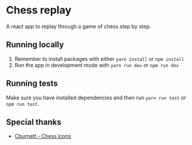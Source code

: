 # Chess replay

A react app to replay through a game of chess step by step.

## Running locally

1. Remember to install packages with either `yarn install` or `npm install`
2. Run the app in development mode with `yarn run dev` or `npm run dev`

## Running tests

Make sure you have installed dependencies and then run `yarn run test` or `npm run test`.

## Special thanks

- [Cburnett - Chess icons](https://en.wikipedia.org/wiki/User:Cburnett/GFDL_images/Chess)
